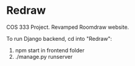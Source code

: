 # Redraw
COS 333 Project.  Revamped Roomdraw website.

To run Django backend, cd into "Redraw":
 1) npm start in frontend folder
 2) ./manage.py runserver
